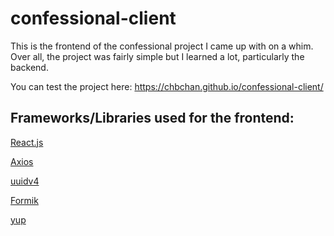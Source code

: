 # confessional-client

This is the frontend of the confessional project I came up with on a whim. Over all, the project was fairly simple but I learned a lot, particularly the backend.


You can test the project here: https://chbchan.github.io/confessional-client/

## Frameworks/Libraries used for the frontend:
[React.js](https://react.dev/)

[Axios](https://axios-http.com/)

[uuidv4](https://github.com/thenativeweb/uuidv4#readme)

[Formik](https://formik.org/)

[yup](https://github.com/jquense/yup)
